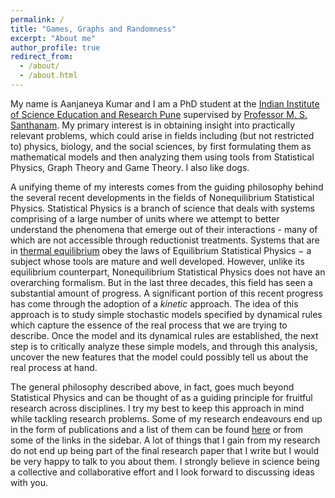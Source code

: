 ```yaml
---
permalink: /
title: "Games, Graphs and Randomness"
excerpt: "About me"
author_profile: true
redirect_from: 
  - /about/
  - /about.html
---
```


My name is Aanjaneya Kumar and I am a PhD student at the [Indian Institute of Science Education and Research Pune](http://www.iiserpune.ac.in/) supervised by [Professor M. S. Santhanam](http://www.iiserpune.ac.in/~santh/). My primary interest is in obtaining insight into practically relevant problems, which could arise in fields including (but not restricted to) physics, biology, and the social sciences, by first formulating them as mathematical models and then analyzing them using tools from Statistical Physics, Graph Theory and Game Theory. I also like dogs.

A unifying theme of my interests comes from the guiding philosophy behind the several recent developments in the fields of Nonequilibrium Statistical Physics. Statistical Physics is a branch of science that deals with systems comprising of a large number of units where we attempt to better understand the phenomena that emerge out of their interactions - many of which are not accessible through reductionist treatments. Systems that are in [thermal equilibrium](http://hyperphysics.phy-astr.gsu.edu/hbase/thermo/thereq.html) obey the laws of Equilibrium Statistical Physics − a subject whose tools are mature and well developed. However, unlike its equilibrium counterpart, Nonequilibrium Statistical Physics does not have an overarching formalism. But in the last three decades, this field has seen a substantial amount of progress. A significant portion of this recent progress has come through the adoption of a *kinetic* approach. The idea of this approach is to study simple stochastic models specified by dynamical rules which capture the essence of the real process that we are trying to describe. Once the model and its dynamical rules are established, the next step is to critically analyze these simple models, and through this analysis, uncover the new features that the model could possibly tell us about the real process at hand. 

The general philosophy described above, in fact, goes much beyond Statistical Physics and can be thought of as a guiding principle for fruitful research across disciplines. I try my best to keep this approach in mind while tackling research problems. Some of my research endeavours end up in the form of publications and a list of them can be found [here](http://aanjaneyakumar.com/publications/) or from some of the links in the sidebar. A lot of things that I gain from my research do not end up being part of the final research paper that I write but I would be very happy to talk to you about them. I strongly believe in science being a collective and collaborative effort and I look forward to discussing ideas with you.  




